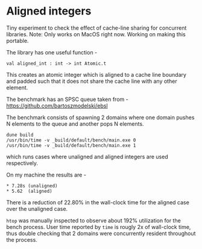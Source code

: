 # Aligned integers

Tiny experiment to check the effect of cache-line sharing for concurrent
libraries. Note: Only works on MacOS right now. Working on making this portable.

The library has one useful function -

```
val aligned_int : int -> int Atomic.t
```

This creates an atomic integer which is aligned to a cache line boundary and
padded such that it does not share the cache line with any other element.

The benchmark has an SPSC queue taken from - https://github.com/bartoszmodelski/ebsl

The benchmark consists of spawning 2 domains where one domain pushes N elements
to the queue and another pops N elements.

```
dune build
/usr/bin/time -v _build/default/bench/main.exe 0
/usr/bin/time -v _build/default/bench/main.exe 1
```

which runs cases where unaligned and aligned integers are used respectively.


On my machine the results are - 

```
* 7.28s (unaligned)
* 5.62  (aligned)
```

There is a reduction of 22.80% in the wall-clock time for the aligned case over
the unaligned case.

`htop` was manually inspected to observe about 192% utilization for the bench
process. User time reported by `time` is rougly 2x of wall-clock time, thus
double checking that 2 domains were concurrently resident throughout the process.

